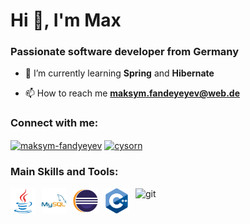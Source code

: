 <h1 align="left">Hi 👋, I'm Max</h1>
<h3 align="left">Passionate software developer from Germany</h3>

- 🌱 I’m currently learning **Spring** and **Hibernate**

- 📫 How to reach me **maksym.fandeyeyev@web.de**

<h3 align="left">Connect with me:</h3>
<p align="left">
  <a href="https://linkedin.com/in/maksym-fandyeyev" target="blank">
    <img align="center" src="https://raw.githubusercontent.com/rahuldkjain/github-profile-readme-generator/master/src/images/icons/Social/linked-in-alt.svg" alt="maksym-fandyeyev" height="30" width="40" /></a>
  <a href="https://www.leetcode.com/cysorn" target="blank">
    <img align="center" src="https://raw.githubusercontent.com/rahuldkjain/github-profile-readme-generator/master/src/images/icons/Social/leet-code.svg" alt="cysorn" height="30" width="40" /></a>
</p>

<h3 align="left">Main Skills and Tools:</h3>
<p align="left"> 
  <a href="https://www.java.com" target="_blank" rel="noreferrer"> 
    <img src="https://raw.githubusercontent.com/devicons/devicon/master/icons/java/java-original.svg" alt="java" width="40" height="40" align="left" style="padding-right:10px;" /> </a> 
  <a href="https://www.mysql.com/" target="_blank" rel="noreferrer"> 
    <img src="https://raw.githubusercontent.com/devicons/devicon/master/icons/mysql/mysql-original-wordmark.svg" alt="mysql" width="40" height="40" align="left" style="padding-right:10px;" /> </a> 
  <a href="https://www.eclipse.org" target="_blank" rel="noreferrer"> 
    <img src="https://raw.githubusercontent.com/devicons/devicon/master/icons/eclipse/eclipse-original.svg" alt="mysql" width="40" height="40" align="left" style="padding-right:10px;" /> </a> 
  <a href="https://www.w3schools.com/cpp/" target="_blank" rel="noreferrer"> 
    <img src="https://raw.githubusercontent.com/devicons/devicon/master/icons/cplusplus/cplusplus-original.svg" alt="cplusplus" width="40" height="40" align="left" style="padding-right:10px;" /> </a> 
  <a href="https://git-scm.com/" target="_blank" rel="noreferrer"> 
    <img src="https://www.vectorlogo.zone/logos/git-scm/git-scm-icon.svg" alt="git" width="40" height="40" align="left" style="padding-right:10px;" /> </a> 
</p>


